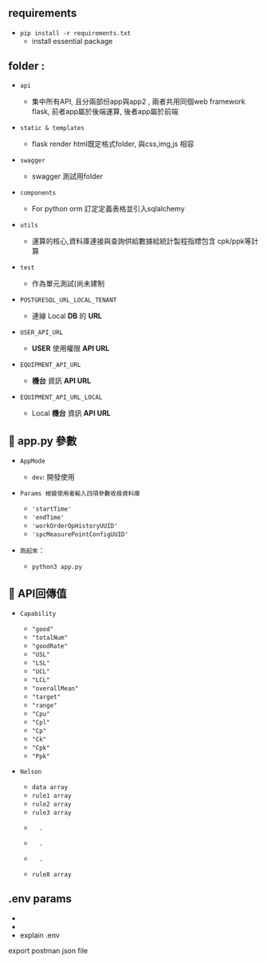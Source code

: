 #


## requirements
- `pip install -r requirements.txt`
  - install essential package

## folder :
- `api`

  - 集中所有API, 且分兩部份app與app2 , 兩者共用同個web framework flask, 前者app屬於後端運算, 後者app屬於前端

- `static & templates`

  - flask render html既定格式folder, 與css,img,js 相容

- `swagger`

  - swagger 測試用folder

- `components`

  - For python orm 訂定定義表格並引入sqlalchemy

- `utils`

  - 運算的核心,資料庫連接與查詢供給數據給統計製程指標包含 cpk/ppk等計算 

- `test`

  - 作為單元測試(尚未建制


- `POSTGRESQL_URL_LOCAL_TENANT`

  - 連線 Local **DB** 的 **URL**

- `USER_API_URL`

  - **USER** 使用權限 **API URL**

- `EQUIPMENT_API_URL`

  - **機台** 資訊 **API URL**

- `EQUIPMENT_API_URL_LOCAL`

  - Local **機台** 資訊 **API URL**
  
## 🎻 app.py 參數

- `AppMode`

  - `dev`: 開發使用

    <!---待填  **SSO** 邏輯 方便開發 -->
    
- `Params 根據使用者輸入四項參數收尋資料庫`
  - `'startTime'`
  - `'endTime'`
  - `'workOrderOpHistoryUUID'`
  - `'spcMeasurePointConfigUUID'`

- `跑起來`：

   - `python3 app.py`

## 🎻  API回傳值

- `Capability`
  - `"good"`
  - `"totalNum"`
  - `"goodRate"`
  - `"USL"`
  - `"LSL"`
  - `"UCL"`
  - `"LCL"`
  - `"overallMean"`
  - `"target"`
  - `"range"`
  - `"Cpu"`
  - `"Cpl"`
  - `"Cp"`
  - `"Ck"`
  - `"Cpk"`
  - `"Ppk"`

- `Nelson`
  - `data array`
  - `rule1 array`
  - `rule2 array`
  - `rule3 array`
  -       .
  -       .
  -       .
  - `rule8 array`

## .env params
- 
-
- explain .env

export postman json file